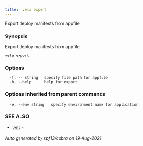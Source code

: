 ```yaml
---
title:  vela export
---
```


Export deploy manifests from appfile

### Synopsis

Export deploy manifests from appfile

```
vela export
```

### Options

```
  -f, -- string   specify file path for appfile
  -h, --help      help for export
```

### Options inherited from parent commands

```
  -e, --env string   specify environment name for application
```

### SEE ALSO

* [vela](vela)	 - 

###### Auto generated by spf13/cobra on 19-Aug-2021
